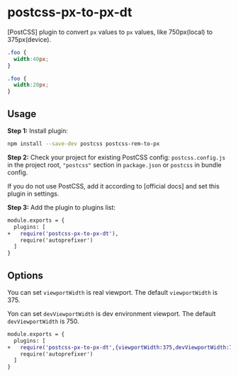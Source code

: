 # postcss-px-to-px-dt

[PostCSS] plugin to convert `px` values to `px` values, like 750px(local) to 375px(device).

```css
.foo {
  width:40px;
}
```

```css
.foo {
  width:20px;
}
```

## Usage

**Step 1:** Install plugin:

```sh
npm install --save-dev postcss postcss-rem-to-px
```

**Step 2:** Check your project for existing PostCSS config: `postcss.config.js`
in the project root, `"postcss"` section in `package.json`
or `postcss` in bundle config.

If you do not use PostCSS, add it according to [official docs]
and set this plugin in settings.

**Step 3:** Add the plugin to plugins list:

```diff
module.exports = {
  plugins: [
+   require('postcss-px-to-px-dt'),
    require('autoprefixer')
  ]
}
```
## Options

You can set `viewportWidth` is real viewport. The default `viewportWidth` is 375.

Yon can set `devViewportWidth` is dev environment viewport. The default `devViewportWidth` is 750.

```diff
module.exports = {
  plugins: [
+   require('postcss-px-to-px-dt',{viewportWidth:375,devViewportWidth:750}),
    require('autoprefixer')
  ]
}
```





